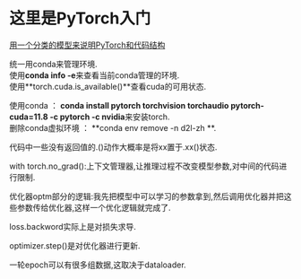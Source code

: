 # 这里是PyTorch入门  

[用一个分类的模型来说明PyTorch和代码结构](https://www.bilibili.com/video/BV1zfp4eoEAy/?share_source=copy_web&vd_source=9f676f17c5917ccaa93f01729ffd0b8e)

统一用conda来管理环境.  
使用**conda info -e**来查看当前conda管理的环境.  
使用**torch.cuda.is_available()**查看cuda的可用状态.  

使用conda ： **conda install pytorch torchvision torchaudio pytorch-cuda=11.8 -c pytorch -c nvidia**来安装torch.  
删除conda虚拟环境 ： **conda env remove -n d2l-zh **.  

代码中一些没有返回值的.()动作大概率是将xx置于.xx()状态.  

with torch.no_grad():上下文管理器,让推理过程不改变模型参数,对中间的代码进行限制.  

优化器optm部分的逻辑:我先把模型中可以学习的参数拿到,然后调用优化器并把这些参数传给优化器,这样一个优化逻辑就完成了.   

loss.backword实际上是对损失求导.  

optimizer.step()是对优化器进行更新. 

一轮epoch可以有很多组数据,这取决于dataloader.  
